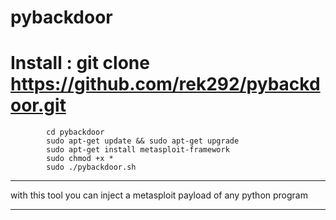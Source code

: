 # pybackdoor
# Install : git clone https://github.com/rek292/pybackdoor.git
            cd pybackdoor
            sudo apt-get update && sudo apt-get upgrade
            sudo apt-get install metasploit-framework
            sudo chmod +x *
            sudo ./pybackdoor.sh
--------------------------------------------------------------------------

with this tool you can inject a metasploit payload of any python program

--------------------------------------------------------------------------
